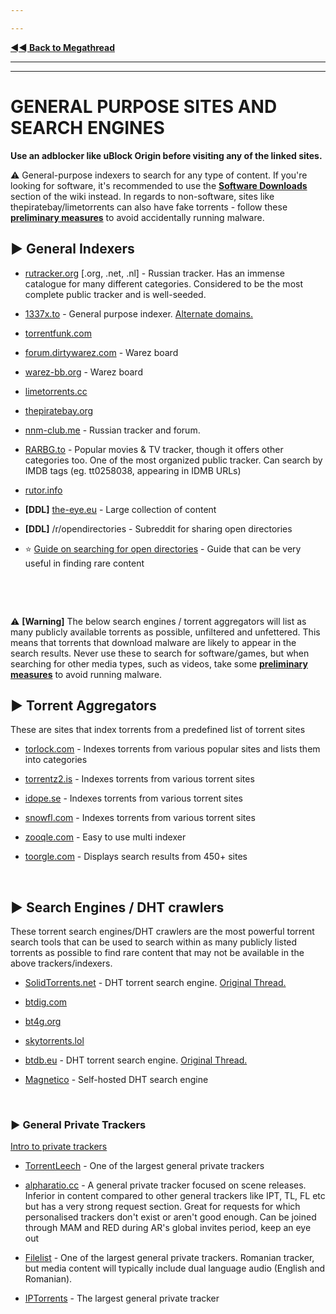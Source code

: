 ---
---
[**◄◄ Back to Megathread**](https://www.reddit.com/r/Piracy/wiki/megathread)

---
---


# GENERAL PURPOSE SITES AND SEARCH ENGINES

**Use an adblocker like uBlock Origin before visiting any of the linked sites.**

⚠️ General-purpose indexers to search for any type of content. If you're looking for software, it's recommended to use the [**Software Downloads**](https://www.reddit.com/r/Piracy/wiki/megathread/software_downloads) section of the wiki instead. In regards to non-software, sites like thepiratebay/limetorrents can also have fake torrents - follow these [**preliminary measures**](https://www.reddit.com/r/Piracy/wiki/browsing_and_downloading_guide) to avoid accidentally running malware.

## ► **General Indexers**

* [rutracker.org](https://rutracker.org/forum/index.php) [.org, .net, .nl] - Russian tracker. Has an immense catalogue for many different categories. Considered to be the most complete public tracker and is well-seeded.

* [1337x.to](https://1337x.to/) - General purpose indexer. [Alternate domains.](https://i.imgur.com/oCC9Y2H.jpg)

* [torrentfunk.com](https://www.torrentfunk.com/)

* [forum.dirtywarez.com](https://forum.dirtywarez.com/) - Warez board

* [warez-bb.org](https://warez-bb.org) - Warez board

* [limetorrents.cc](https://www.limetorrents.cc/)

* [thepiratebay.org](https://thepiratebay.org/)

* [nnm-club.me](https://nnm-club.me/) - Russian tracker and forum.

* [RARBG.to](https://rarbg.to/torrents.php) - Popular movies & TV tracker, though it offers other categories too. One of the most organized public tracker. Can search by IMDB tags (eg. tt0258038, appearing in IDMB URLs)

* [rutor.info](http://rutor.info/)

* **[DDL]** [the-eye.eu](https://the-eye.eu/) - Large collection of content

* **[DDL]** /r/opendirectories - Subreddit for sharing open directories

* ⭐ [Guide on searching for open directories](https://www.reddit.com/r/opendirectories/comments/933pzm/all_resources_i_know_related_to_open_directories/) - Guide that can be very useful in finding rare content

&nbsp;

&nbsp;





⚠️ **[Warning]** The below search engines / torrent aggregators will list as many publicly available torrents as possible, unfiltered and unfettered. This means that torrents that download malware are likely to appear in the search results. Never use these to search for software/games, but when searching for other media types, such as videos, take some [**preliminary measures**](https://www.reddit.com/r/Piracy/wiki/browsing_and_downloading_guide) to avoid running malware.

## ► Torrent Aggregators

These are sites that index torrents from a predefined list of torrent sites

* [torlock.com](https://www.torlock.com/) - Indexes torrents from various popular sites and lists them into categories

* [torrentz2.is](https://torrentz2.is/) - Indexes torrents from various torrent sites

* [idope.se](https://idope.se/) - Indexes torrents from various torrent sites

* [snowfl.com](https://snowfl.com/) - Indexes torrents from various torrent sites

* [zooqle.com](https://zooqle.com/) - Easy to use multi indexer

* [toorgle.com](http://www.toorgle.com/) - Displays search results from 450+ sites

&nbsp;






## ► **Search Engines / DHT crawlers**

These torrent search engines/DHT crawlers are the most powerful torrent search tools that can be used to search within as many publicly listed torrents as possible to find rare content that may not be available in the above trackers/indexers.

* [SolidTorrents.net](https://solidtorrents.net) - DHT torrent search engine. [Original Thread.](https://www.reddit.com/r/Piracy/comments/bjxlpe/massive_project_update_for_solidtorrents_fake/)

* [btdig.com](https://btdig.com/)

* [bt4g.org](https://bt4g.org/)

* [skytorrents.lol](https://www.skytorrents.lol/)

* [btdb.eu](https://btdb.eu/) - DHT torrent search engine. [Original Thread.](https://www.reddit.com/r/trackers/comments/eaqnr5/btdb_bittorrent_database_looking_for_feedback/)

* [Magnetico](https://github.com/boramalper/magnetico) - Self-hosted DHT search engine

&nbsp;






### ► **General Private Trackers**

[Intro to private trackers](https://www.reddit.com/r/Piracy/wiki/guides/private_trackers)

* [TorrentLeech](https://www.torrentleech.org/) - One of the largest general private trackers

* [alpharatio.cc](https://alpharatio.cc/) - A general private tracker focused on scene releases. Inferior in content compared to other general trackers like IPT, TL, FL etc but has a very strong request section. Great for requests for which personalised trackers don't exist or aren't good enough. Can be joined through MAM and RED during AR's global invites period, keep an eye out

* [Filelist](https://filelist.io/) - One of the largest general private trackers. Romanian tracker, but media content will typically include dual language audio (English and Romanian).

* [IPTorrents](http://iptorrents.com/) - The largest general private tracker

&nbsp;